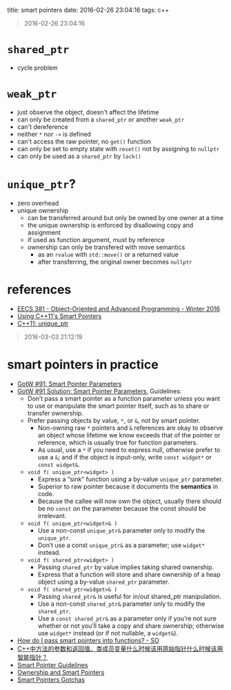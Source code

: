 title: smart pointers
date: 2016-02-26 23:04:16
tags: c++

> 2016-02-26 23:04:16

# `shared_ptr`
- cycle problem

# `weak_ptr`
- just observe the object, doesn't affect the lifetime
- can only be created from a `shared_ptr` or another `weak_ptr`
- can't dereference 
- neither `*` nor `->` is defined
- can't access the raw pointer, no `get()` function
- can only be set to empty state with `reset()` not by assigning to `nullptr`
- can only be used as a `shared_ptr` by `lock()`

# `unique_ptr`?
- zero overhead
- unique ownership
    + can be transferred around but only be owned by one owner at a time
    + the unique ownership is enforced by disallowing copy and assignment
    + if used as function argument, must by reference
    + ownership can only be transfered with move semantics 
        * as an `rvalue` with `std::move()` or a returned value
        * after transferring, the original owner becomes `nullptr`

# references
- [EECS 381 - Object-Oriented and Advanced Programming - Winter 2016](http://www.umich.edu/~eecs381/)
- [Using C++11's Smart Pointers](http://www.umich.edu/~eecs381/handouts/C++11_smart_ptrs.pdf)
- [C++11: unique_ptr](http://www.drdobbs.com/cpp/c11-uniqueptr/240002708)

> 2016-03-03 21:12:19

# smart pointers in practice

- [GotW #91: Smart Pointer Parameters](http://herbsutter.com/2013/05/30/gotw-91-smart-pointer-parameters/)
- [GotW #91 Solution: Smart Pointer Parameters](http://herbsutter.com/2013/06/05/gotw-91-solution-smart-pointer-parameters/), Guidelines:
	- Don’t pass a smart pointer as a function parameter unless you want to use or manipulate the smart pointer itself, such as to share or transfer ownership.
	- Prefer passing objects by value, `*`, or `&`, not by smart pointer.
		- Non-owning raw `*` pointers and `&` references are okay to observe an object whose lifetime we know exceeds that of the pointer or reference, which is usually true for function parameters. 
		- As usual, use a `*` if you need to express null, otherwise prefer to use a `&`; and if the object is input-only, write `const widget*` or `const widget&`.
	- `void f( unique_ptr<widget> )`
		- Express a “sink” function using a by-value `unique_ptr` parameter.
		- Superior to raw pointer because it documents the **semantics** in code.
		- Because the callee will now own the object, usually there should be no `const` on the parameter because the const should be irrelevant.
	- `void f( unique_ptr<widget>& )`
	    - Use a non-const `unique_ptr&` parameter only to modify the `unique_ptr`.
        - Don’t use a const `unique_ptr&` as a parameter; use `widget*` instead.
	- `void f( shared_ptr<widget> )`
		- Passing `shared_ptr` by value implies taking shared ownership.
		- Express that a function will store and share ownership of a heap object using a by-value `shared_ptr` parameter.
	- `void f( shared_ptr<widget>& )`
		- Passing `shared_ptr&` is useful for in/out shared_ptr manipulation.
		- Use a non-const `shared_ptr&` parameter only to modify the `shared_ptr`.
		- Use a `const shared_ptr&` as a parameter only if you’re not sure whether or not you’ll take a copy and share ownership; otherwise use `widget*` instead (or if not nullable, a `widget&`).
- [How do I pass smart pointers into functions? - SO](http://stackoverflow.com/questions/12519812/how-do-i-pass-smart-pointers-into-functions)
- [C++中方法的参数和返回值、类成员变量什么时候该用原始指针什么时候该用智能指针？](https://www.zhihu.com/question/22821303)
- [Smart Pointer Guidelines](https://www.chromium.org/developers/smart-pointer-guidelines)
- [Ownership and Smart Pointers](https://google.github.io/styleguide/cppguide.html#Ownership_and_Smart_Pointers)
- [Smart Pointers Gotchas](http://www.codeproject.com/Articles/547276/Smart-Pointers-Gotchas)
